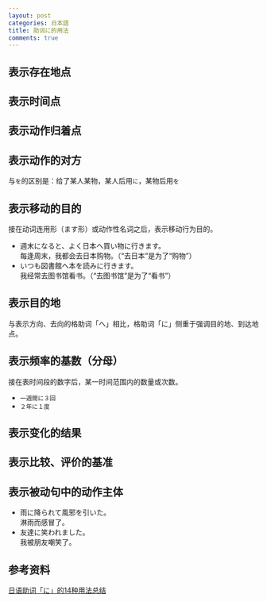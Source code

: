 ```yaml
---
layout: post
categories: 日本語
title: 助词に的用法
comments: true
---
```


## 表示存在地点
## 表示时间点
## 表示动作归着点
## 表示动作的对方
与`を`的区别是：给了某人某物，某人后用`に`，某物后用`を`  
## 表示移动的目的
接在动词连用形（ます形）或动作性名词之后，表示移动行为目的。  
- 週末になると、よく日本へ買い物に行きます。  
每逢周末，我都会去日本购物。（“去日本”是为了“购物”）  
- いつも図書館へ本を読みに行きます。  
我经常去图书馆看书。（“去图书馆”是为了“看书”）  
## 表示目的地
与表示方向、去向的格助词「へ」相比，格助词「に」侧重于强调目的地、到达地点。  
## 表示频率的基数（分母）
接在表时间段的数字后，某一时间范围内的数量或次数。  
- `一週間に３回`  
- `２年に１度`  
## 表示变化的结果
## 表示比较、评价的基准 
## 表示被动句中的动作主体
- 雨に降られて風邪を引いた。  
淋雨而感冒了。  
- 友達に笑われました。  
我被朋友嘲笑了。  

## 参考资料
[日语助词「に」的14种用法总结](https://zhuanlan.zhihu.com/p/86052810)